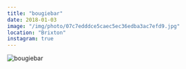 ```yaml
---
title: "bougiebar"
date: 2018-01-03
image: "/img/photo/07c7edddce5caec5ec36edba3ac7efd9.jpg"
location: "Brixton"
instagram: true
---
```


![bougiebar](/img/photo/07c7edddce5caec5ec36edba3ac7efd9.jpg)
